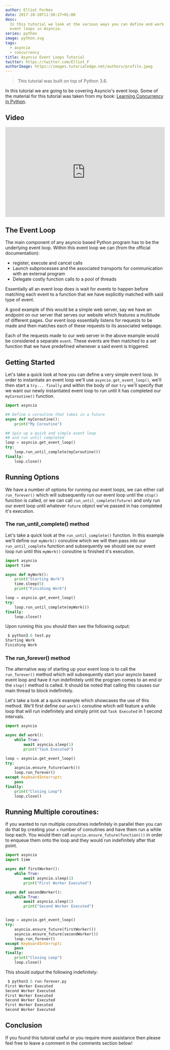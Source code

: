 ```yaml
---
author: Elliot Forbes
date: 2017-10-28T11:50:27+01:00
desc:
  In this tutorial we look at the various ways you can define and work with
  event loops in Asyncio.
series: python
image: python.svg
tags:
  - asyncio
  - concurrency
title: Asyncio Event Loops Tutorial
twitter: https://twitter.com/Elliot_F
authorImage: https://images.tutorialedge.net/authors/profile.jpeg
---
```


> This tutorial was built on top of Python 3.6.

In this tutorial we are going to be covering Asyncio's event loop. Some of the
material for this tutorial was taken from my book:
[Learning Concurrency in Python](https://www.packtpub.com/application-development/learning-concurrency-python).

## Video

<div style="position:relative;height:0;padding-bottom:56.25%"><iframe src="https://www.youtube.com/embed/xWt5lpn8fN8?ecver=2" style="position:absolute;width:100%;height:100%;left:0" width="640" height="360" frameborder="0" gesture="media" allowfullscreen></iframe></div>

## The Event Loop

The main component of any asyncio based Python program has to be the underlying
event loop. Within this event loop we can (from the official documentation):

- register, execute and cancel calls
- Launch subprocesses and the associated transports for communication with an
  external program
- Delegate costly function calls to a pool of threads

Essentially all an event loop does is wait for events to happen before matching
each event to a function that we have explicitly matched with said type of
event.

A good example of this would be a simple web server, say we have an endpoint on
our server that serves our website which features a multitude of different
pages. Our event loop essentially listens for requests to be made and then
matches each of these requests to its associated webpage.

Each of the requests made to our web server in the above example would be
considered a separate `event`. These events are then matched to a set function
that we have predefined whenever a said event is triggered.

## Getting Started

Let's take a quick look at how you can define a very simple event loop. In order
to instantiate an event loop we'll use `asyncio.get_event_loop()`, we'll then
start a `try... finally` and within the body of our `try` we'll specify that we
want our newly instantiated event loop to run until it has completed our
`myCoroutine()` function.

```py
import asyncio

## Define a coroutine that takes in a future
async def myCoroutine():
    print("My Coroutine")

## Spin up a quick and simple event loop
## and run until completed
loop = asyncio.get_event_loop()
try:
    loop.run_until_complete(myCoroutine())
finally:
    loop.close()
```

## Running Options

We have a number of options for running our event loops, we can either call
`run_forever()` which will subsequently run our event loop until the `stop()`
function is called, or we can call `run_until_complete(future)` and only run our
event loop until whatever `future` object we've passed in has completed it's
execution.

### The run_until_complete() method

Let's take a quick look at the `run_until_complete()` function. In this example
we'll define our `myWork()` coroutine which we will then pass into our
`run_until_complete` function and subsequently we should see our event loop run
until this `myWork()` coroutine is finished it's execution.

```py
import asyncio
import time

async def myWork():
    print("Starting Work")
    time.sleep(5)
    print("Finishing Work")

loop = asyncio.get_event_loop()
try:
    loop.run_until_complete(myWork())
finally:
    loop.close()
```

Upon running this you should then see the following output:

```py
 $ python3.6 test.py
Starting Work
Finishing Work
```

### The run_forever() method

The alternative way of starting up your event loop is to call the
`run_forever()` method which will subsequently start your asyncio based event
loop and have it run indefinitely until the program comes to an end or the
`stop()` method is called. It should be noted that calling this causes our main
thread to block indefinitely.

Let's take a look at a quick example which showcases the use of this method.
We'll first define our `work()` coroutine which will feature a while loop that
will run indefinitely and simply print out `Task Executed` in 1 second
intervals.

```py
import asyncio

async def work():
    while True:
        await asyncio.sleep(1)
        print("Task Executed")

loop = asyncio.get_event_loop()
try:
    asyncio.ensure_future(work())
    loop.run_forever()
except KeyboardInterrupt:
    pass
finally:
    print("Closing Loop")
    loop.close()
```

## Running Multiple coroutines:

If you wanted to run multiple coroutines indefinitely in parallel then you can
do that by creating your `x` number of coroutines and have them run a while loop
each. You would then call `asyncio.ensure_future(function())` in order to
enqueue them onto the loop and they would run indefinitely after that point.

```py
import asyncio
import time

async def firstWorker():
    while True:
        await asyncio.sleep(1)
        print("First Worker Executed")

async def secondWorker():
    while True:
        await asyncio.sleep(1)
        print("Second Worker Executed")


loop = asyncio.get_event_loop()
try:
    asyncio.ensure_future(firstWorker())
    asyncio.ensure_future(secondWorker())
    loop.run_forever()
except KeyboardInterrupt:
    pass
finally:
    print("Closing Loop")
    loop.close()
```

This should output the following indefinitely:

```py
 $ python3.6 run-forever.py
First Worker Executed
Second Worker Executed
First Worker Executed
Second Worker Executed
First Worker Executed
Second Worker Executed
```

## Conclusion

If you found this tutorial useful or you require more assistance then please
feel free to leave a comment in the comments section below!
